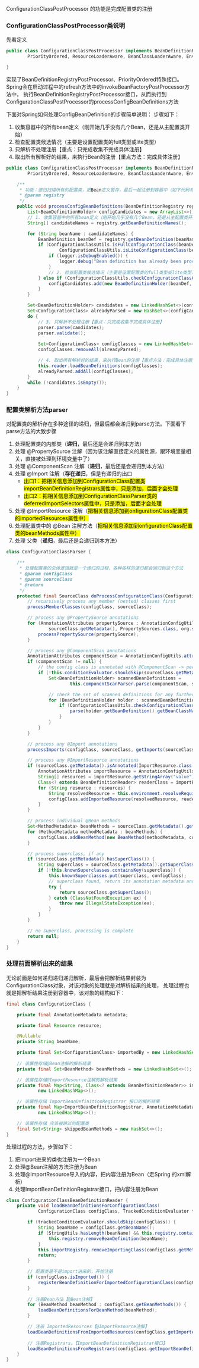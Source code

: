 
ConfigurationClassPostProcessor 的功能是完成配置类的注册


### ConfigurationClassPostProcessor类说明
先看定义
```java
public class ConfigurationClassPostProcessor implements BeanDefinitionRegistryPostProcessor,
		PriorityOrdered, ResourceLoaderAware, BeanClassLoaderAware, EnvironmentAware {

}
```

实现了BeanDefinitionRegistryPostProcessor、PriorityOrdered特殊接口。Spring会在启动过程中的refresh方法中的invokeBeanFactoryPostProcessor方法中，
执行BeanDefinitionRegistryPostProcessor接口，从而执行到ConfigurationClassPostProcessor的processConfigBeanDefinitions方法

下面对Spring如何处理ConfigBeanDefinition的步骤简单说明：
步骤如下：
1. 收集容器中的所有bean定义（刚开始几乎没有几个Bean，还是从主配置类开始）
2. 检查配置类候选情况（主要是设置配置类的full类型或lite类型）
3. 只解析不处理注册【重点：只完成收集不完成具体注册】
4. 取出所有解析好的结果，来执行Bean的注册【重点方法：完成具体注册】
```java
public class ConfigurationClassPostProcessor implements BeanDefinitionRegistryPostProcessor,
		PriorityOrdered, ResourceLoaderAware, BeanClassLoaderAware, EnvironmentAware {

	/**
     * 功能：递归扫描所有的配置类，把Bean定义暂存，最后一起注册到容器中（如下代码有删减）
	 * @param registry
	 */
	public void processConfigBeanDefinitions(BeanDefinitionRegistry registry) {
		List<BeanDefinitionHolder> configCandidates = new ArrayList<>();
		// 1. 收集容器中的所有bean定义（刚开始几乎没有几个Bean，还是从主配置类开始）
		String[] candidateNames = registry.getBeanDefinitionNames();

		for (String beanName : candidateNames) {
			BeanDefinition beanDef = registry.getBeanDefinition(beanName);
			if (ConfigurationClassUtils.isFullConfigurationClass(beanDef) ||
					ConfigurationClassUtils.isLiteConfigurationClass(beanDef)) {
				if (logger.isDebugEnabled()) {
					logger.debug("Bean definition has already been processed as a configuration class: " + beanDef);
				}
				// 2. 检查配置类候选情况（主要是设置配置类的full类型或lite类型）
			} else if (ConfigurationClassUtils.checkConfigurationClassCandidate(beanDef, this.metadataReaderFactory)) {
				configCandidates.add(new BeanDefinitionHolder(beanDef, beanName));
			}
		}

		Set<BeanDefinitionHolder> candidates = new LinkedHashSet<>(configCandidates);
		Set<ConfigurationClass> alreadyParsed = new HashSet<>(configCandidates.size());
		do {
			// 3. 只解析不处理注册【重点：只完成收集不完成具体注册】
			parser.parse(candidates);
			parser.validate();
			
			Set<ConfigurationClass> configClasses = new LinkedHashSet<>(parser.getConfigurationClasses());
			configClasses.removeAll(alreadyParsed);

			// 4. 取出所有解析好的结果，来执行Bean的注册【重点方法：完成具体注册】
			this.reader.loadBeanDefinitions(configClasses);
			alreadyParsed.addAll(configClasses);
		}
		while (!candidates.isEmpty());
	}
}
```

### 配置类解析方法parser

对配置类的解析存在多种途径的递归，但最后都会递归到parse方法。下面看下parse方法的大致步骤

1. 处理配置类的内部类（**递归**，最后还是会递归到本方法）
2. 处理 @PropertySource 注解（因为该注解直接定义的属性源，跟环境变量相关，直接被处理到环境变量中了）
3. 处理 @ComponentScan 注解（**递归**，最后还是会递归到本方法）
4. 处理 @Import 注解（**存在递归**，但是有递归的出口
   * <mark>出口1：把相关信息添加到ConfigurationClass配置类importBeanDefinitionRegistrars属性中，只是添加，后面才会处理</mark>
   * <mark>出口2：把相关信息添加到ConfigurationClassParser类的deferredImportSelectors属性中，只是添加，后面才会处理</mark>
5. 处理 @ImportResource 注解（<mark>把相关信息添加到onfigurationClass配置类的importedResources属性中）</mark>
6. 处理配置类中的 @Bean 注解方法（<mark>把相关信息添加到onfigurationClass配置类的beanMethods属性中）</mark>
7. 处理 父类（**递归**，最后还是会递归到本方法）


```java
class ConfigurationClassParser {

	/**
     * 处理配置类的总体逻辑就是一个递归的过程，各种各样的递归都会回归到这个方法
	 * @param configClass
	 * @param sourceClass
	 * @return
	 */
	protected final SourceClass doProcessConfigurationClass(ConfigurationClass configClass, SourceClass sourceClass) throws IOException {
		// recursively process any member (nested) classes first
		processMemberClasses(configClass, sourceClass);

		// process any @PropertySource annotations
		for (AnnotationAttributes propertySource : AnnotationConfigUtils.attributesForRepeatable(
				sourceClass.getMetadata(), PropertySources.class, org.springframework.context.annotation.PropertySource.class)) {
			processPropertySource(propertySource);
		}

		// process any @ComponentScan annotations
		AnnotationAttributes componentScan = AnnotationConfigUtils.attributesFor(sourceClass.getMetadata(), ComponentScan.class);
		if (componentScan != null) {
			// the config class is annotated with @ComponentScan -> perform the scan immediately
			if (!this.conditionEvaluator.shouldSkip(sourceClass.getMetadata(), ConfigurationPhase.REGISTER_BEAN)) {
				Set<BeanDefinitionHolder> scannedBeanDefinitions =
						this.componentScanParser.parse(componentScan, sourceClass.getMetadata().getClassName());

				// check the set of scanned definitions for any further config classes and parse recursively if necessary
				for (BeanDefinitionHolder holder : scannedBeanDefinitions) {
					if (ConfigurationClassUtils.checkConfigurationClassCandidate(holder.getBeanDefinition(), this.metadataReaderFactory)) {
						parse(holder.getBeanDefinition().getBeanClassName(), holder.getBeanName());
					}
				}
			}
		}

		// process any @Import annotations
		processImports(configClass, sourceClass, getImports(sourceClass), true);

		// process any @ImportResource annotations
		if (sourceClass.getMetadata().isAnnotated(ImportResource.class.getName())) {
			AnnotationAttributes importResource = AnnotationConfigUtils.attributesFor(sourceClass.getMetadata(), ImportResource.class);
			String[] resources = importResource.getStringArray("value");
			Class<? extends BeanDefinitionReader> readerClass = importResource.getClass("reader");
			for (String resource : resources) {
				String resolvedResource = this.environment.resolveRequiredPlaceholders(resource);
				configClass.addImportedResource(resolvedResource, readerClass);
			}
		}

		// process individual @Bean methods
		Set<MethodMetadata> beanMethods = sourceClass.getMetadata().getAnnotatedMethods(Bean.class.getName());
		for (MethodMetadata methodMetadata : beanMethods) {
			configClass.addBeanMethod(new BeanMethod(methodMetadata, configClass));
		}

		// process superclass, if any
		if (sourceClass.getMetadata().hasSuperClass()) {
			String superclass = sourceClass.getMetadata().getSuperClassName();
			if (!this.knownSuperclasses.containsKey(superclass)) {
				this.knownSuperclasses.put(superclass, configClass);
				// superclass found, return its annotation metadata and recurse
				try {
					return sourceClass.getSuperClass();
				} catch (ClassNotFoundException ex) {
					throw new IllegalStateException(ex);
				}
			}
		}

		// no superclass, processing is complete
		return null;
	}
}
```

### 处理前面解析出来的结果
无论前面是如何递归递归递归解析，最后会把解析结果封装为ConfigurationClass对象，对该对象的处理就是对解析结果的处理，
处理过程也就是把解析结果注册到容器中，该对象的结构如下：
```java
final class ConfigurationClass {

	private final AnnotationMetadata metadata;

	private final Resource resource;

	@Nullable
	private String beanName;

	private final Set<ConfigurationClass> importedBy = new LinkedHashSet<>(1);
	
	// 该属性存储@Bean注解的解析结果
	private final Set<BeanMethod> beanMethods = new LinkedHashSet<>();

	// 该属性存储@ImportResource注解的解析结果
	private final Map<String, Class<? extends BeanDefinitionReader>> importedResources =
			new LinkedHashMap<>();

	// 该属性存储 ImportBeanDefinitionRegistrar 接口的解析结果
	private final Map<ImportBeanDefinitionRegistrar, AnnotationMetadata> importBeanDefinitionRegistrars =
			new LinkedHashMap<>();

	// 该属性存储 应该被跳过的配置类
	final Set<String> skippedBeanMethods = new HashSet<>();
}
```

处理过程的方法，步骤如下：
1. 把Import进来的类也注册为一个Bean
2. 处理@Bean注解的方法注册为Bean
3. 处理@ImportResource导入的内容，把内容注册为Bean（走Spring 的xml解析）
4. 处理ImportBeanDefinitionRegistrar接口，把内容注册为Bean

```java
class ConfigurationClassBeanDefinitionReader {
	private void loadBeanDefinitionsForConfigurationClass(
			ConfigurationClass configClass, TrackedConditionEvaluator trackedConditionEvaluator) {

		if (trackedConditionEvaluator.shouldSkip(configClass)) {
			String beanName = configClass.getBeanName();
			if (StringUtils.hasLength(beanName) && this.registry.containsBeanDefinition(beanName)) {
				this.registry.removeBeanDefinition(beanName);
			}
			this.importRegistry.removeImportingClass(configClass.getMetadata().getClassName());
			return;
		}

		// 配置类是不是import进来的，开始注册
		if (configClass.isImported()) {
			registerBeanDefinitionForImportedConfigurationClass(configClass);
		}
		
		// 注册Bean方法【@Bean注解】
		for (BeanMethod beanMethod : configClass.getBeanMethods()) {
			loadBeanDefinitionsForBeanMethod(beanMethod);
		}

		// 注册 ImportedResources【@ImportResource注解】
		loadBeanDefinitionsFromImportedResources(configClass.getImportedResources());
		
		// 注册Registrars。【ImportBeanDefinitionRegistrar接口】
		loadBeanDefinitionsFromRegistrars(configClass.getImportBeanDefinitionRegistrars());
	}
}
```